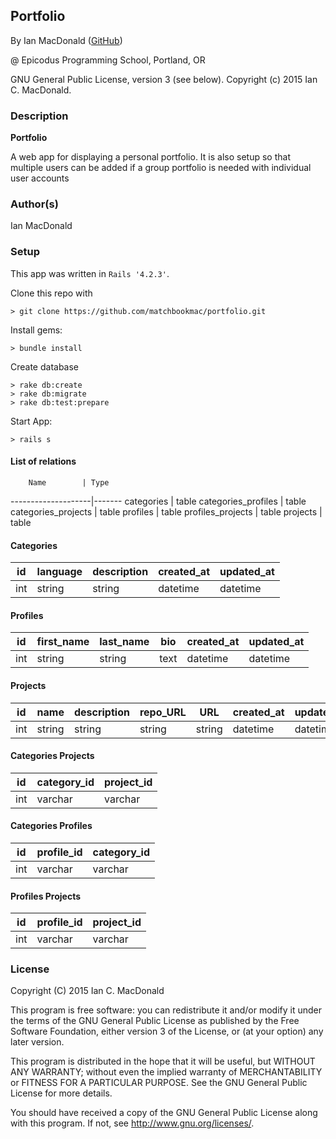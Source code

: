 <!-- As an administrator, I want to be able to add, edit and delete categories for coding skills (Properties can include name and experience description. For example: Name => Ruby; Description => Ruby was the first language I began programming in. I have since built over 20 small apps using Sinatra, Rails, Postgres...)

As an administrator, I want to be able to add, edit and delete coding projects for each skill/category (include name, description, link to Github).

As a visiting user, I want to be able to see your personal information and a list of coding skills on the homepage.

As a visiting user, I want to be able to click each coding skill category to see the description of your experience and the list of projects that reflect the skill/category.

As a user, I want to be able to click on each project to get more information.


categories
projects
personal -->

## Portfolio

<a href="APP LINK IF APPLICABLE" target="#"><APP LINK NAME></a>

By Ian MacDonald (<a href="https://github.com/matchbookmac" target="#">GitHub</a>)

@ Epicodus Programming School, Portland, OR

GNU General Public License, version 3 (see below). Copyright (c) 2015 Ian C. MacDonald.

### Description

**Portfolio**

A web app for displaying a personal portfolio. It is also setup so that multiple users can be added if a group portfolio is needed with individual user accounts

### Author(s)

Ian MacDonald

### Setup

This app was written in `Rails '4.2.3'`.

Clone this repo with
```console
> git clone https://github.com/matchbookmac/portfolio.git
```

Install gems:

```console
> bundle install
```

Create database
```console
> rake db:create
> rake db:migrate
> rake db:test:prepare
```

Start App:
```console
> rails s
```

#### List of relations
        Name        | Type  
--------------------|-------
categories          | table
categories_profiles | table
categories_projects | table
profiles            | table
profiles_projects   | table
projects            | table

#### Categories
id  | language | description | created_at | updated_at
----|----------|-------------|------------|------------
int | string   | string      | datetime   | datetime

####  Profiles

id  | first_name | last_name |  bio | created_at  |   updated_at
----|------------|-----------|------|-------------|--------------
int | string     | string    | text |   datetime  | datetime

####  Projects

id  | name   | description | repo_URL | URL    | created_at | updated_at
----|--------|-------------|----------|--------|------------|-----------
int | string | string      | string   | string |  datetime  | datetime

#### Categories Projects

id  | category_id | project_id
----|-------------|------------
int | varchar     | varchar

#### Categories Profiles

id  | profile_id | category_id
----|------------|-------------
int | varchar    | varchar

#### Profiles Projects

id  | profile_id | project_id
----|------------|------------
int | varchar    | varchar

### License ###
Copyright  (C)  2015  Ian C. MacDonald

This program is free software: you can redistribute it and/or modify
it under the terms of the GNU General Public License as published by
the Free Software Foundation, either version 3 of the License, or
(at your option) any later version.

This program is distributed in the hope that it will be useful,
but WITHOUT ANY WARRANTY; without even the implied warranty of
MERCHANTABILITY or FITNESS FOR A PARTICULAR PURPOSE.  See the
GNU General Public License for more details.

You should have received a copy of the GNU General Public License
along with this program.  If not, see <http://www.gnu.org/licenses/>.
